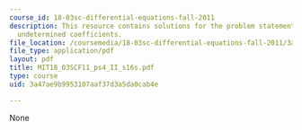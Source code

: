 ```yaml
---
course_id: 18-03sc-differential-equations-fall-2011
description: This resource contains solutions for the problem statements related to
  undetermined coefficients.
file_location: /coursemedia/18-03sc-differential-equations-fall-2011/3a47ae9b9953107aaf37d3a5da0cab4e_MIT18_03SCF11_ps4_II_s16s.pdf
file_type: application/pdf
layout: pdf
title: MIT18_03SCF11_ps4_II_s16s.pdf
type: course
uid: 3a47ae9b9953107aaf37d3a5da0cab4e

---
```

None